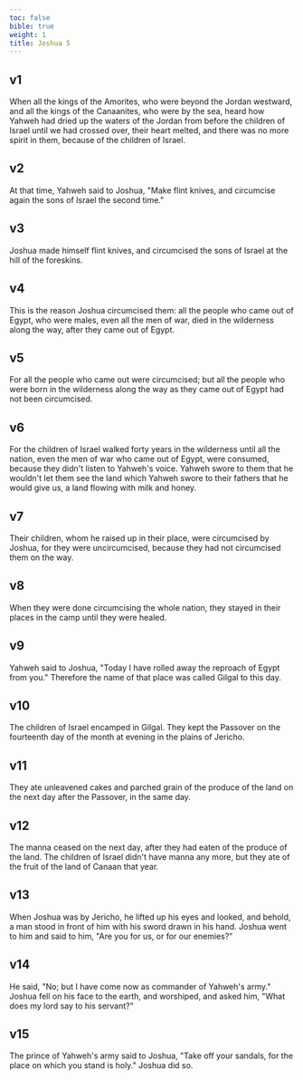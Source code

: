 ```yaml
---
toc: false
bible: true
weight: 1
title: Joshua 5
---
```



## v1 
When all the kings of the Amorites, who were beyond the Jordan westward, and all the kings of the Canaanites, who were by the sea, heard how Yahweh had dried up the waters of the Jordan from before the children of Israel until we had crossed over, their heart melted, and there was no more spirit in them, because of the children of Israel. 

## v2 
At that time, Yahweh said to Joshua, "Make flint knives, and circumcise again the sons of Israel the second time." 

## v3 
Joshua made himself flint knives, and circumcised the sons of Israel at the hill of the foreskins. 

## v4 
This is the reason Joshua circumcised them: all the people who came out of Egypt, who were males, even all the men of war, died in the wilderness along the way, after they came out of Egypt. 

## v5 
For all the people who came out were circumcised; but all the people who were born in the wilderness along the way as they came out of Egypt had not been circumcised. 

## v6 
For the children of Israel walked forty years in the wilderness until all the nation, even the men of war who came out of Egypt, were consumed, because they didn't listen to Yahweh's voice. Yahweh swore to them that he wouldn't let them see the land which Yahweh swore to their fathers that he would give us, a land flowing with milk and honey. 

## v7 
Their children, whom he raised up in their place, were circumcised by Joshua, for they were uncircumcised, because they had not circumcised them on the way. 

## v8 
When they were done circumcising the whole nation, they stayed in their places in the camp until they were healed. 

## v9 
Yahweh said to Joshua, "Today I have rolled away the reproach of Egypt from you." Therefore the name of that place was called Gilgal to this day. 

## v10 
The children of Israel encamped in Gilgal. They kept the Passover on the fourteenth day of the month at evening in the plains of Jericho. 

## v11 
They ate unleavened cakes and parched grain of the produce of the land on the next day after the Passover, in the same day. 

## v12 
The manna ceased on the next day, after they had eaten of the produce of the land. The children of Israel didn't have manna any more, but they ate of the fruit of the land of Canaan that year. 

## v13 
When Joshua was by Jericho, he lifted up his eyes and looked, and behold, a man stood in front of him with his sword drawn in his hand. Joshua went to him and said to him, "Are you for us, or for our enemies?" 

## v14 
He said, "No; but I have come now as commander of Yahweh's army." Joshua fell on his face to the earth, and worshiped, and asked him, "What does my lord say to his servant?" 

## v15 
The prince of Yahweh's army said to Joshua, "Take off your sandals, for the place on which you stand is holy." Joshua did so.
